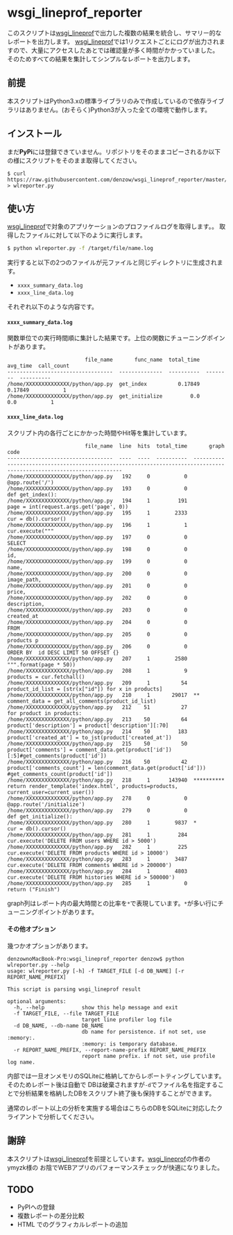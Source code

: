 wsgi_lineprof_reporter
============================

このスクリプトは[wsgi_lineprof](https://github.com/ymyzk/wsgi_lineprof)で出力した複数の結果を統合し、サマリー的なレポートを出力します。
[wsgi_lineprof](https://github.com/ymyzk/wsgi_lineprof)では1リクエストごとにログが出力されますので、大量にアクセスしたあとでは確認量が多く時間がかかっていました。
そのためすべての結果を集計してシンプルなレポートを出力します。


前提
------------

本スクリプトはPython3.xの標準ライブラリのみで作成しているので依存ライブラリはありません。(おそらく)Python3が入った全ての環境で動作します。



インストール
------------

まだ**PyPi**には登録できていません。リポジトリをそのままコピーされるか以下の様にスクリプトをそのまま取得してください。

```
$ curl https://raw.githubusercontent.com/denzow/wsgi_lineprof_reporter/master/wlreporter.py > wlreporter.py
```

使い方
-----------



[wsgi_lineprof](https://github.com/ymyzk/wsgi_lineprof)で対象のアプリケーションのプロファイルログを取得します。。
取得したファイルに対して以下のように実行します。

```bash
$ python wlreporter.py -f /target/file/name.log
```

実行すると以下の2つのファイルが元ファイルと同じディレクトリに生成されます。

* `xxxx_summary_data.log`
* `xxxx_line_data.log`

それぞれ以下のような内容です。


#### `xxxx_summary_data.log`

関数単位での実行時間順に集計した結果です。上位の関数にチューニングポイントがあります。

```
                         file_name       func_name  total_time  avg_time  call_count
----------------------------------  --------------  ----------  --------  ----------
/home/XXXXXXXXXXXXXX/python/app.py  get_index          0.17849   0.17849           1
/home/XXXXXXXXXXXXXX/python/app.py  get_initialize         0.0       0.0           1

```

#### `xxxx_line_data.log`

スクリプト内の各行ごとにかかった時間やHit等を集計しています。


```
                         file_name  line  hits  total_time       graph                                                                                                         code
----------------------------------  ----  ----  ----------  ----------  -----------------------------------------------------------------------------------------------------------
/home/XXXXXXXXXXXXXX/python/app.py   192     0           0              @app.route('/')                                                                                            
/home/XXXXXXXXXXXXXX/python/app.py   193     0           0              def get_index():                                                                                           
/home/XXXXXXXXXXXXXX/python/app.py   194     1         191                  page = int(request.args.get('page', 0))                                                                
/home/XXXXXXXXXXXXXX/python/app.py   195     1        2333                  cur = db().cursor()                                                                                    
/home/XXXXXXXXXXXXXX/python/app.py   196     1           1                  cur.execute("""                                                                                        
/home/XXXXXXXXXXXXXX/python/app.py   197     0           0                  SELECT                                                                                                 
/home/XXXXXXXXXXXXXX/python/app.py   198     0           0                  id,                                                                                                    
/home/XXXXXXXXXXXXXX/python/app.py   199     0           0                  name,                                                                                                  
/home/XXXXXXXXXXXXXX/python/app.py   200     0           0                  image_path,                                                                                            
/home/XXXXXXXXXXXXXX/python/app.py   201     0           0                  price,                                                                                                 
/home/XXXXXXXXXXXXXX/python/app.py   202     0           0                  description,                                                                                           
/home/XXXXXXXXXXXXXX/python/app.py   203     0           0                  created_at                                                                                             
/home/XXXXXXXXXXXXXX/python/app.py   204     0           0                  FROM                                                                                                   
/home/XXXXXXXXXXXXXX/python/app.py   205     0           0                      products p                                                                                         
/home/XXXXXXXXXXXXXX/python/app.py   206     0           0                  ORDER BY  id DESC LIMIT 50 OFFSET {}                                                                   
/home/XXXXXXXXXXXXXX/python/app.py   207     1        2580                  """.format(page * 50))                                                                                 
/home/XXXXXXXXXXXXXX/python/app.py   208     1           9                  products = cur.fetchall()                                                                              
/home/XXXXXXXXXXXXXX/python/app.py   209     1          54                  product_id_list = [str(x["id"]) for x in products]                                                     
/home/XXXXXXXXXXXXXX/python/app.py   210     1       29017  **              comment_data = get_all_comments(product_id_list)                                                       
/home/XXXXXXXXXXXXXX/python/app.py   212    51          27                  for product in products:                                                                               
/home/XXXXXXXXXXXXXX/python/app.py   213    50          64                      product['description'] = product['description'][:70]                                               
/home/XXXXXXXXXXXXXX/python/app.py   214    50         183                      product['created_at'] = to_jst(product['created_at'])                                              
/home/XXXXXXXXXXXXXX/python/app.py   215    50          50                      product['comments'] = comment_data.get(product['id'])[:5]#get_comments(product['id'])              
/home/XXXXXXXXXXXXXX/python/app.py   216    50          42                      product['comments_count'] = len(comment_data.get(product['id'])) #get_comments_count(product['id'])
/home/XXXXXXXXXXXXXX/python/app.py   218     1      143940  **********      return render_template('index.html', products=products, current_user=current_user())                   
/home/XXXXXXXXXXXXXX/python/app.py   278     0           0              @app.route('/initialize')                                                                                  
/home/XXXXXXXXXXXXXX/python/app.py   279     0           0              def get_initialize():                                                                                      
/home/XXXXXXXXXXXXXX/python/app.py   280     1        9837  *               cur = db().cursor()                                                                                    
/home/XXXXXXXXXXXXXX/python/app.py   281     1         284                  cur.execute('DELETE FROM users WHERE id > 5000')                                                       
/home/XXXXXXXXXXXXXX/python/app.py   282     1         225                  cur.execute('DELETE FROM products WHERE id > 10000')                                                   
/home/XXXXXXXXXXXXXX/python/app.py   283     1        3487                  cur.execute('DELETE FROM comments WHERE id > 200000')                                                  
/home/XXXXXXXXXXXXXX/python/app.py   284     1        4803                  cur.execute('DELETE FROM histories WHERE id > 500000')                                                 
/home/XXXXXXXXXXXXXX/python/app.py   285     1           0                  return ("Finish")       

```

graph列はレポート内の最大時間との比率を`*`で表現しています。`*`が多い行にチューニングポイントがあります。


#### その他オプション


幾つかオプションがあります。

```
denzownoMacBook-Pro:wsgi_lineprof_reporter denzow$ python wlreporter.py --help
usage: wlreporter.py [-h] -f TARGET_FILE [-d DB_NAME] [-r REPORT_NAME_PREFIX]

This script is parsing wsgi_lineprof result

optional arguments:
  -h, --help            show this help message and exit
  -f TARGET_FILE, --file TARGET_FILE
                        target line profiler log file
  -d DB_NAME, --db-name DB_NAME
                        db name for persistence. if not set, use :memory:.
                        :memory: is temporary database.
  -r REPORT_NAME_PREFIX, --report-name-prefix REPORT_NAME_PREFIX
                        report name prefix. if not set, use profile log name.
```

内部では一旦オンメモリのSQLiteに格納してからレポートティングしています。そのためレポート後は自動で
DBは破棄されますが`-d`でファイル名を指定することで分析結果を格納したDBをスクリプト終了後も保持することができます。

通常のレポート以上の分析を実施する場合はこちらのDBをSQLiteに対応したクライアントで分析してください。

謝辞
---------

本スクリプトは[wsgi_lineprof](https://github.com/ymyzk/wsgi_lineprof)を前提としています。[wsgi_lineprof](https://github.com/ymyzk/wsgi_lineprof)の作者のymyzk様の
お陰でWEBアプリのパフォーマンスチェックが快適になりました。

TODO
------------

* PyPIへの登録
* 複数レポートの差分比較
* HTML でのグラフィカルレポートの追加